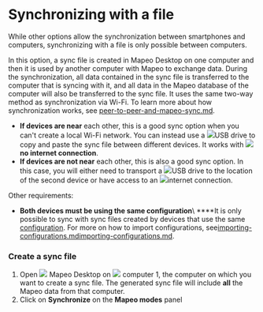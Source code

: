 # Synchronizing with a file



While other options allow the synchronization between smartphones and computers, synchronizing with a file is only possible between computers.

In this option, a sync file is created in Mapeo Desktop on one computer and then it is used by another computer with Mapeo to exchange data. During the synchronization, all data contained in the sync file is transferred to the computer that is syncing with it, and all data in the Mapeo database of the computer will also be transferred to the sync file. It uses the same two-way method as synchronization via Wi-Fi. To learn more about how synchronization works, see [peer-to-peer-and-mapeo-sync.md](../../../../overview/about-mapeo/peer-to-peer-and-mapeo-sync.md "mention").

* **If devices are near** each other, this is a good sync option when you can't create a local Wi-Fi network. You can instead use a ![](../../../../.gitbook/assets/USB\_stick\_memory.png)USB drive to copy and paste the sync file between different devices. It works with ![](../../../../.gitbook/assets/Computer\_no\_internet\_icon.png)**no internet connection**.
* **If devices are not near** <mark style="color:red;"></mark> each other, this is also a good sync option. In this case, you will either need to transport a ![](../../../../.gitbook/assets/USB\_stick\_memory.png)USB drive to the location of the second device or have access to an ![](../../../../.gitbook/assets/Computer\_internet\_icon.png)internet connection.&#x20;

Other requirements:&#x20;

* **Both devices must be using the same configuration**\ ****It is only possible to sync with sync files created by devices that use the same [configuration](../../../will-mapeo-work-out-of-the-box-for-me/default-configuration.md#about-configurations). For more on how to import configurations, see[importing-configurations.md](../../../mapeo-desktop-installation-setup/importing-configurations.md "mention")[importing-configurations.md](../../../mapeo-mobile-installation-setup/importing-configurations.md "mention").

### Create a sync file

1. Open ![](../../../../.gitbook/assets/Mapeo\_Desktop.png) Mapeo Desktop on ![](../../../../.gitbook/assets/laptop\_icon.png) computer 1, the computer on which you want to create a sync file. The generated sync file will include **all** the Mapeo data from that computer.
2. Click on **Synchronize** on the **Mapeo modes** panel
